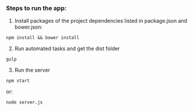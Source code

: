 ### Steps to run the app:

1. Install packages of the project dependencies listed in package.json and bower.json:

```
npm install && bower install
```

2. Run automated tasks and get the dist folder

```
gulp
```

3. Run the server

```
npm start
```

or:

```
node server.js
```